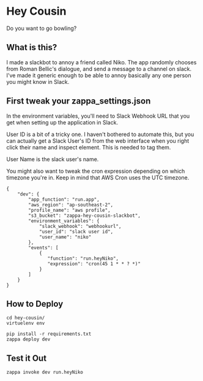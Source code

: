 # Hey Cousin

Do you want to go bowling?

## What is this? 

I made a slackbot to annoy a friend called Niko. The app randomly chooses from Roman Bellic's dialogue, and send a message to a channel on slack. I've made it generic enough to be able to annoy basically any one person you might know in Slack.

## First tweak your zappa_settings.json

In the environment variables, you'll need to Slack Webhook URL that you get when setting up the application in Slack. 

User ID is a bit of a tricky one. I haven't bothered to automate this, but you can actually get a Slack User's ID from the web interface when you right click their name and inspect element. This is needed to tag them.

User Name is the slack user's name.

You might also want to tweak the cron expression depending on which timezone you're in. Keep in mind that AWS Cron uses the UTC timezone.

```
{
    "dev": {
        "app_function": "run.app", 
        "aws_region": "ap-southeast-2", 
        "profile_name": "aws profile", 
        "s3_bucket": "zappa-hey-cousin-slackbot",
        "environment_variables": {
            "slack_webhook": "webhookurl",
            "user_id": "slack user id",
            "user_name": "niko"
        },
        "events": [
            {
               "function": "run.heyNiko", 
               "expression": "cron(45 1 * * ? *)" 
            }
        ]
    }
}
```


## How to Deploy

```
cd hey-cousin/
virtuelenv env

pip install -r requirements.txt
zappa deploy dev
```

## Test it Out

```
zappa invoke dev run.heyNiko
```